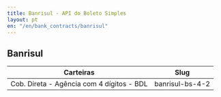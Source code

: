 ```yaml
---
title: Banrisul - API do Boleto Simples
layout: pt
en: "/en/bank_contracts/banrisul"
---
```


## Banrisul

| Carteiras                                 | Slug
| ----------------------------------------- | ------------
| Cob. Direta - Agência com 4 dígitos - BDL | banrisul-bs-4-2